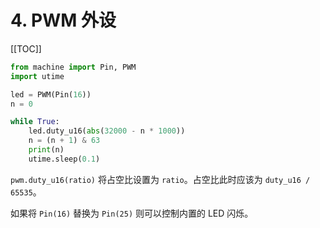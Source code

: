 # 4. PWM 外设

[[TOC]]

```python
from machine import Pin, PWM
import utime

led = PWM(Pin(16))
n = 0

while True:
    led.duty_u16(abs(32000 - n * 1000))
    n = (n + 1) & 63
    print(n)
    utime.sleep(0.1)
```

`pwm.duty_u16(ratio)` 将占空比设置为 `ratio`。占空比此时应该为 `duty_u16 / 65535`。

如果将 `Pin(16)` 替换为 `Pin(25)` 则可以控制内置的 LED 闪烁。

